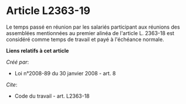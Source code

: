 # Article L2363-19

Le temps passé en réunion par les salariés participant aux réunions des assemblées mentionnées au premier alinéa de l'article
L. 2363-18 est considéré comme temps de travail et payé à l'échéance normale.

**Liens relatifs à cet article**

_Créé par_:

  - Loi n°2008-89 du 30 janvier 2008 - art. 8

_Cite_:

  - Code du travail - art. L2363-18
